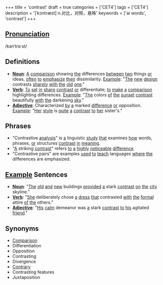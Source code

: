 +++
title = 'contrast'
draft = true
categories = ['CET4']
tags = ['CET4']
description = '[ˈkɔntræst] n.对比，对照，悬殊'
keywords = ['ai words', 'contrast']
+++

## [Pronunciation](/en/post/pronunciation/)
/kənˈtrɑːst/

## Definitions
- **[Noun](/en/post/noun/)**: [A](/en/post/a/) [comparison](/en/post/comparison/) showing [the](/en/post/the/) differences [between](/en/post/between/) [two](/en/post/two/) things [or](/en/post/or/) ideas, [often](/en/post/often/) [to](/en/post/to/) [emphasize](/en/post/emphasize/) [their](/en/post/their/) dissimilarity. [Example](/en/post/example/): "[The](/en/post/the/) [new](/en/post/new/) [design](/en/post/design/) contrasts [sharply](/en/post/sharply/) [with](/en/post/with/) [the](/en/post/the/) [old](/en/post/old/) [one](/en/post/one/)."
- **[Verb](/en/post/verb/)**: [To](/en/post/to/) [set](/en/post/set/) [in](/en/post/in/) [sharp](/en/post/sharp/) [contrast](/en/post/contrast/) [or](/en/post/or/) differentiate; [to](/en/post/to/) [make](/en/post/make/) [a](/en/post/a/) [comparison](/en/post/comparison/) highlighting differences. [Example](/en/post/example/): "[The](/en/post/the/) colors [of](/en/post/of/) [the](/en/post/the/) [sunset](/en/post/sunset/) [contrast](/en/post/contrast/) beautifully [with](/en/post/with/) [the](/en/post/the/) darkening [sky](/en/post/sky/)."
- **[Adjective](/en/post/adjective/)**: Characterized [by](/en/post/by/) [a](/en/post/a/) marked [difference](/en/post/difference/) [or](/en/post/or/) opposition. [Example](/en/post/example/): "[Her](/en/post/her/) [style](/en/post/style/) is [quite](/en/post/quite/) [a](/en/post/a/) [contrast](/en/post/contrast/) [to](/en/post/to/) [her](/en/post/her/) sister's."

## Phrases
- "Contrastive [analysis](/en/post/analysis/)" is [a](/en/post/a/) linguistic [study](/en/post/study/) [that](/en/post/that/) examines [how](/en/post/how/) words, phrases, [or](/en/post/or/) structures [contrast](/en/post/contrast/) [in](/en/post/in/) [meaning](/en/post/meaning/).
- "[A](/en/post/a/) striking [contrast](/en/post/contrast/)" refers [to](/en/post/to/) [a](/en/post/a/) [highly](/en/post/highly/) [noticeable](/en/post/noticeable/) [difference](/en/post/difference/).
- "Contrastive pairs" are examples [used](/en/post/used/) [to](/en/post/to/) [teach](/en/post/teach/) languages [where](/en/post/where/) [the](/en/post/the/) differences are emphasized.

## [Example](/en/post/example/) Sentences
- **[Noun](/en/post/noun/)**: "[The](/en/post/the/) [old](/en/post/old/) [and](/en/post/and/) [new](/en/post/new/) buildings [provided](/en/post/provided/) [a](/en/post/a/) stark [contrast](/en/post/contrast/) [on](/en/post/on/) [the](/en/post/the/) [city](/en/post/city/) skyline."
- **[Verb](/en/post/verb/)**: "[She](/en/post/she/) deliberately chose [a](/en/post/a/) [dress](/en/post/dress/) [that](/en/post/that/) contrasted [with](/en/post/with/) [the](/en/post/the/) [formal](/en/post/formal/) attire [of](/en/post/of/) [the](/en/post/the/) others."
- **[Adjective](/en/post/adjective/)**: "[His](/en/post/his/) [calm](/en/post/calm/) demeanor was [a](/en/post/a/) stark [contrast](/en/post/contrast/) [to](/en/post/to/) [his](/en/post/his/) agitated [friend](/en/post/friend/)."

## Synonyms
- [Comparison](/en/post/comparison/)
- Differentiation
- Opposition
- Contrasting
- Divergence
- [Contrary](/en/post/contrary/)
- Contrasting features
- Juxtaposition

